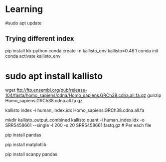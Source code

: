 # Learning
#sudo apt update



## Trying different index 
pip install kb-python
conda create -n kallisto_env kallisto=0.46.1
conda init
conda activate kallisto_env

# sudo apt install kallisto
wget ftp://ftp.ensembl.org/pub/release-104/fasta/homo_sapiens/cdna/Homo_sapiens.GRCh38.cdna.all.fa.gz
gunzip Homo_sapiens.GRCh38.cdna.all.fa.gz


kallisto index -i human_index.idx Homo_sapiens.GRCh38.cdna.all.fa

mkdir kallisto_output_combined
kallisto quant -i human_index.idx -o SRR5458661 --single -l 200 -s 20 SRR5458661.fastq.gz  # Per each file 

pip install pandas

pip install matplotlib

pip install scanpy pandas

